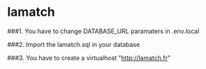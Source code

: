 # lamatch

###1. You have to change DATABASE_URL paramaters in .env.local

###2. Import the lamatch.sql in your database

###3. You have to create a virtualhost "http://lamatch.fr"

